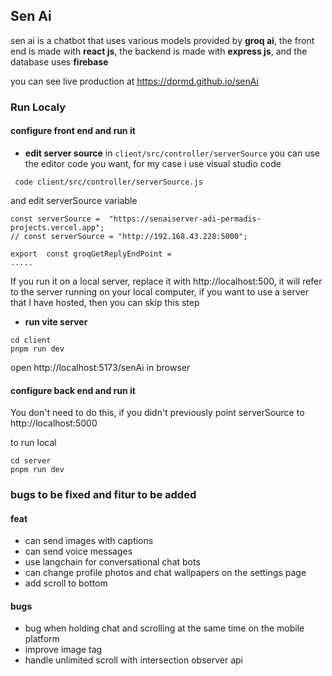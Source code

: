 ## Sen Ai

sen ai is a chatbot that uses various models provided by **groq ai**, the front end is made with **react js**, the backend is made with **express js**, and the database uses **firebase**

you can see live production at https://dprmd.github.io/senAi

### Run Localy

#### configure front end and run it

- **edit server source** in `client/src/controller/serverSource`
  you can use the editor code you want, for my case i use visual studio code

` code client/src/controller/serverSource.js`

and edit serverSource variable

```
const serverSource =  "https://senaiserver-adi-permadis-projects.vercel.app";
// const serverSource = "http://192.168.43.228:5000";

export  const groqGetReplyEndPoint =
.....
```

If you run it on a local server, replace it with http://localhost:500, it will refer to the server running on your local computer, if you want to use a server that I have hosted, then you can skip this step

- **run vite server**

```
cd client
pnpm run dev
```

open http://localhost:5173/senAi in browser

#### configure back end and run it

You don't need to do this, if you didn't previously point serverSource to http://localhost:5000

to run local

```
cd server
pnpm run dev
```

### bugs to be fixed and fitur to be added

#### feat

- can send images with captions
- can send voice messages
- use langchain for conversational chat bots
- can change profile photos and chat wallpapers on the settings page
- add scroll to bottom

#### bugs

- bug when holding chat and scrolling at the same time on the mobile platform
- improve image tag
- handle unlimited scroll with intersection observer api
